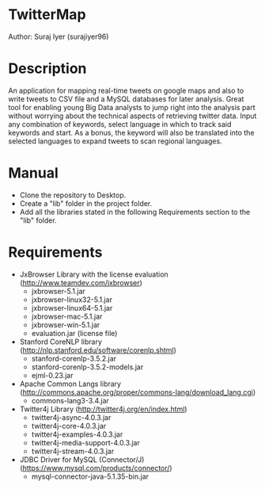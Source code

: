 # TwitterMap
Author: Suraj Iyer (surajiyer96)

# Description
An application for mapping real-time tweets on google maps and also to write tweets to CSV file and a MySQL databases for later analysis. Great tool for enabling young Big Data analysts to jump right into the analysis part without worrying about the technical aspects of retrieving twitter data. Input any combination of keywords, select language in which to track said keywords and start. As a bonus, the keyword will also be translated into the selected languages to expand tweets to scan regional languages.

# Manual
- Clone the repository to Desktop.
- Create a "lib" folder in the project folder.
- Add all the libraries stated in the following Requirements section to the "lib" folder.

# Requirements

- JxBrowser Library with the license evaluation (http://www.teamdev.com/jxbrowser)
  - jxbrowser-5.1.jar
  - jxbrowser-linux32-5.1.jar
  - jxbrowser-linux64-5.1.jar
  - jxbrowser-mac-5.1.jar
  - jxbrowser-win-5.1.jar
  - evaluation.jar (license file)
- Stanford CoreNLP library (http://nlp.stanford.edu/software/corenlp.shtml)
  - stanford-corenlp-3.5.2.jar
  - stanford-corenlp-3.5.2-models.jar
  - ejml-0.23.jar
- Apache Common Langs library (http://commons.apache.org/proper/commons-lang/download_lang.cgi)
  - commons-lang3-3.4.jar
- Twitter4j Library (http://twitter4j.org/en/index.html)
  - twitter4j-async-4.0.3.jar
  - twitter4j-core-4.0.3.jar
  - twitter4j-examples-4.0.3.jar
  - twitter4j-media-support-4.0.3.jar
  - twitter4j-stream-4.0.3.jar
- JDBC Driver for MySQL (Connector/J) (https://www.mysql.com/products/connector/)
  - mysql-connector-java-5.1.35-bin.jar
